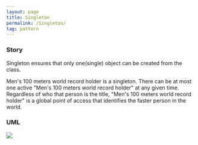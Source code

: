 ```yaml
---
layout: page
title: Singleton
permalink: /Singleton/
tag: pattern
---
```




### Story 

Singleton ensures that only one(single) object can be created from the class.

Men's 100 meters world record holder is a singleton.
There can be at most one active "Men's 100 meters world record holder" at any given time. 
Regardless of who that person is the title, "Men's 100 meters world record holder" is a global point of access that identifies the faster person in the world.




### UML 
![]({{site.baseurl}}/assets/img/state.png)

